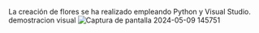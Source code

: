 La creación de flores se ha realizado empleando Python y Visual Studio.
demostracion visual
![Captura de pantalla 2024-05-09 145751](https://github.com/Sabrina240597/flowers/assets/134304861/b42cb10b-1414-4b24-966e-84733f58ac6f)
